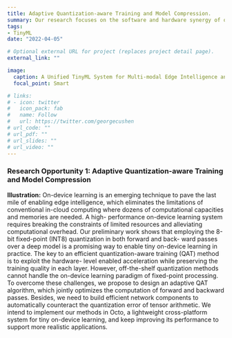 ```yaml
---
title: Adaptive Quantization-aware Training and Model Compression.
summary: Our research focuses on the software and hardware synergy of on-device learning techniques, covering the scope of model-level neural network design, algorithm-level training optimization and hardware-level arithmetic acceleration.
tags:
- TinyML
date: "2022-04-05"

# Optional external URL for project (replaces project detail page).
external_link: ""

image:
  caption: A Unified TinyML System for Multi-modal Edge Intelligence and Real-time Visual Perception
  focal_point: Smart

# links:
# - icon: twitter
#   icon_pack: fab
#   name: Follow
#   url: https://twitter.com/georgecushen
# url_code: ""
# url_pdf: ""
# url_slides: ""
# url_video: ""
---
```


### Research Opportunity 1: Adaptive Quantization-aware Training and Model Compression

**Illustration:** On-device learning is an emerging technique to pave the last mile of enabling edge intelligence, which eliminates the limitations of conventional in-cloud computing where dozens of computational capacities and memories are needed. A high- performance on-device learning system requires breaking the constraints of limited resources and alleviating computational overhead. Our preliminary work shows that employing the 8-bit fixed-point (INT8) quantization in both forward and back- ward passes over a deep model is a promising way to enable tiny on-device learning in practice. The key to an efficient quantization-aware training (QAT) method is to exploit the hardware- level enabled acceleration while preserving the training quality in each layer. However, off-the-shelf quantization methods cannot handle the on-device learning paradigm of fixed-point processing. To overcome these challenges, we propose to design an adaptive QAT algorithm, which jointly optimizes the computation of forward and backward passes. Besides, we need to build efficient network components to automatically counteract the quantization error of tensor arithmetic. We intend to implement our methods in Octo, a lightweight cross-platform system for tiny on-device learning, and keep improving its performance to support more realistic applications.
